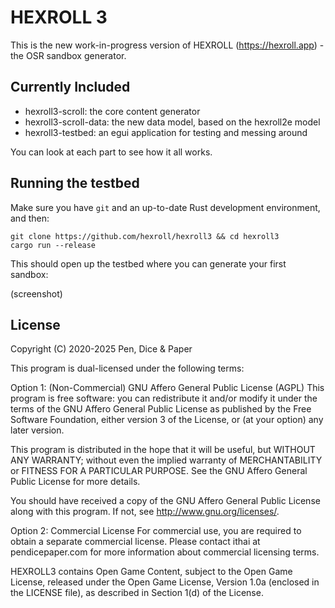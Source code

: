 # HEXROLL 3

This is the new work-in-progress version of HEXROLL (https://hexroll.app) - the OSR sandbox generator.

## Currently Included

- hexroll3-scroll: the core content generator
- hexroll3-scroll-data: the new data model, based on the hexroll2e model
- hexroll3-testbed: an egui application for testing and messing around

You can look at each part to see how it all works.

## Running the testbed

Make sure you have `git` and an up-to-date Rust development environment, and then:

```
git clone https://github.com/hexroll/hexroll3 && cd hexroll3
cargo run --release
```

This should open up the testbed where you can generate your first sandbox:

(screenshot)

## License

Copyright (C) 2020-2025 Pen, Dice & Paper

This program is dual-licensed under the following terms:

Option 1: (Non-Commercial) GNU Affero General Public License (AGPL)
This program is free software: you can redistribute it and/or modify
it under the terms of the GNU Affero General Public License as
published by the Free Software Foundation, either version 3 of the
License, or (at your option) any later version.

This program is distributed in the hope that it will be useful,
but WITHOUT ANY WARRANTY; without even the implied warranty of
MERCHANTABILITY or FITNESS FOR A PARTICULAR PURPOSE. See the
GNU Affero General Public License for more details.

You should have received a copy of the GNU Affero General Public License
along with this program. If not, see <http://www.gnu.org/licenses/>.

Option 2: Commercial License
For commercial use, you are required to obtain a separate commercial
license. Please contact ithai at pendicepaper.com
for more information about commercial licensing terms.

HEXROLL3 contains Open Game Content, subject to the Open Game License,
released under the Open Game License, Version 1.0a (enclosed in the LICENSE
file), as described in Section 1(d) of the License.
